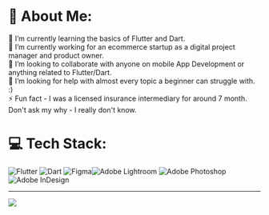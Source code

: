# 💫 About Me:
🌱 I’m currently learning the basics of Flutter and Dart. <br>🔭 I’m currently working for an ecommerce startup as a digital project manager and product owner.<br>👯 I’m looking to collaborate with anyone on mobile App Development or anything related to Flutter/Dart.<br>🤝 I’m looking for help with almost every topic a beginner can struggle with. :)<br>⚡ Fun fact - I was a licensed insurance intermediary for around 7 month. Don't ask my why - I really don't know.


# 💻 Tech Stack:
![Flutter](https://img.shields.io/badge/Flutter-%2302569B.svg?style=for-the-badge&logo=Flutter&logoColor=white) ![Dart](https://img.shields.io/badge/dart-%230175C2.svg?style=for-the-badge&logo=dart&logoColor=white) ![Figma](https://img.shields.io/badge/figma-%23F24E1E.svg?style=for-the-badge&logo=figma&logoColor=white)![Adobe Lightroom](https://img.shields.io/badge/Adobe%20Lightroom-31A8FF.svg?style=for-the-badge&logo=Adobe%20Lightroom&logoColor=white) ![Adobe Photoshop](https://img.shields.io/badge/adobephotoshop-%2331A8FF.svg?style=for-the-badge&logo=adobephotoshop&logoColor=white) 
![Adobe InDesign](https://img.shields.io/badge/Adobe%20InDesign-49021F?style=for-the-badge&logo=adobeindesign&logoColor=white) 



---
[![](https://visitcount.itsvg.in/api?id=UselessApe&icon=2&color=1)](https://visitcount.itsvg.in)
